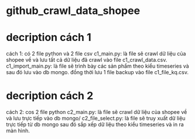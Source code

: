 # github_crawl_data_shopee
# decription cách 1
cách 1: có 2 file python và 2 file csv
  c1_main.py: là file sẽ crawl dữ liệu của shopee về và lưu tất cả dữ liệu đã crawl vào file c1_crawl_data.csv.
  c1_import_main.py: là file sẽ trình bày các sản phẩm theo kiểu timeseries và sau đó lưu vào db mongo. đồng thời lưu 1 file backup vào file c1_file_kq.csv.

# decription cách 2
cách 2: cos 2 file python
  c2_main.py: là file sẽ crawl dữ liệu của shopee về và lưu trực tiếp vào db mongo/
  c2_file_select.py: là file sẽ truy xuất dữ liệu trực tiếp từ db mongo sau đó sắp xếp dữ liệu theo kiểu timeseries và in ra màn hình. 
